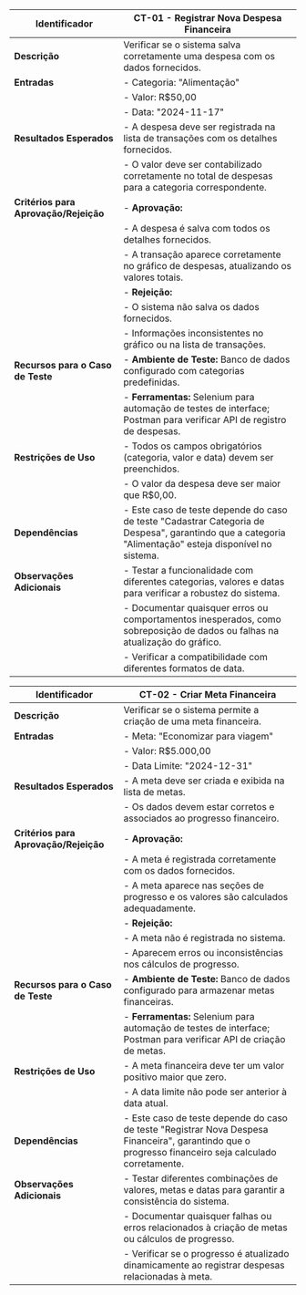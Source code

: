 | **Identificador**         | CT-01 - Registrar Nova Despesa Financeira          |
|---------------------------|----------------------------------------------------|
| **Descrição**             | Verificar se o sistema salva corretamente uma despesa com os dados fornecidos. |
| **Entradas**              | - Categoria: "Alimentação"                         |
|                           | - Valor: R$50,00                                   |
|                           | - Data: "2024-11-17"                               |
| **Resultados Esperados**  | - A despesa deve ser registrada na lista de transações com os detalhes fornecidos. |
|                           | - O valor deve ser contabilizado corretamente no total de despesas para a categoria correspondente. |
| **Critérios para Aprovação/Rejeição** | - **Aprovação:**                        |
|                           |     - A despesa é salva com todos os detalhes fornecidos. |
|                           |     - A transação aparece corretamente no gráfico de despesas, atualizando os valores totais. |
|                           | - **Rejeição:**                                    |
|                           |     - O sistema não salva os dados fornecidos.     |
|                           |     - Informações inconsistentes no gráfico ou na lista de transações. |
| **Recursos para o Caso de Teste** | - **Ambiente de Teste:** Banco de dados configurado com categorias predefinidas. |
|                           | - **Ferramentas:** Selenium para automação de testes de interface; Postman para verificar API de registro de despesas. |
| **Restrições de Uso**      | - Todos os campos obrigatórios (categoria, valor e data) devem ser preenchidos. |
|                           | - O valor da despesa deve ser maior que R$0,00.    |
| **Dependências**          | - Este caso de teste depende do caso de teste "Cadastrar Categoria de Despesa", garantindo que a categoria "Alimentação" esteja disponível no sistema. |
| **Observações Adicionais** | - Testar a funcionalidade com diferentes categorias, valores e datas para verificar a robustez do sistema. |
|                           | - Documentar quaisquer erros ou comportamentos inesperados, como sobreposição de dados ou falhas na atualização do gráfico. |
|                           | - Verificar a compatibilidade com diferentes formatos de data. |




| **Identificador**         | CT-02 - Criar Meta Financeira                      |
|---------------------------|----------------------------------------------------|
| **Descrição**             | Verificar se o sistema permite a criação de uma meta financeira. |
| **Entradas**              | - Meta: "Economizar para viagem"                   |
|                           | - Valor: R$5.000,00                                |
|                           | - Data Limite: "2024-12-31"                        |
| **Resultados Esperados**  | - A meta deve ser criada e exibida na lista de metas. |
|                           | - Os dados devem estar corretos e associados ao progresso financeiro. |
| **Critérios para Aprovação/Rejeição** | - **Aprovação:**                        |
|                           |     - A meta é registrada corretamente com os dados fornecidos. |
|                           |     - A meta aparece nas seções de progresso e os valores são calculados adequadamente. |
|                           | - **Rejeição:**                                    |
|                           |     - A meta não é registrada no sistema.          |
|                           |     - Aparecem erros ou inconsistências nos cálculos de progresso. |
| **Recursos para o Caso de Teste** | - **Ambiente de Teste:** Banco de dados configurado para armazenar metas financeiras. |
|                           | - **Ferramentas:** Selenium para automação de testes de interface; Postman para verificar API de criação de metas. |
| **Restrições de Uso**      | - A meta financeira deve ter um valor positivo maior que zero. |
|                           | - A data limite não pode ser anterior à data atual. |
| **Dependências**          | - Este caso de teste depende do caso de teste "Registrar Nova Despesa Financeira", garantindo que o progresso financeiro seja calculado corretamente. |
| **Observações Adicionais** | - Testar diferentes combinações de valores, metas e datas para garantir a consistência do sistema. |
|                           | - Documentar quaisquer falhas ou erros relacionados à criação de metas ou cálculos de progresso. |
|                           | - Verificar se o progresso é atualizado dinamicamente ao registrar despesas relacionadas à meta. |
